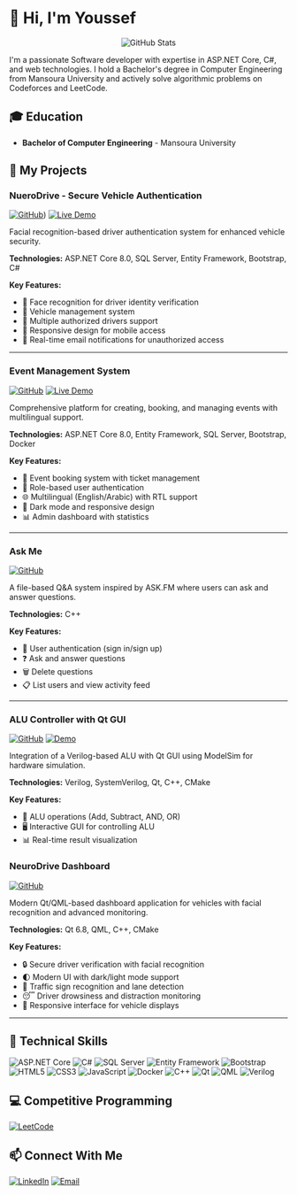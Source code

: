 # 👋 Hi, I'm Youssef

<div align="center">
  <img src="https://github-readme-stats.vercel.app/api?username=youssef47048&show_icons=true&theme=radical" alt="GitHub Stats" />
</div>

I'm a passionate Software developer with expertise in ASP.NET Core, C#, and web technologies. I hold a Bachelor's degree in Computer Engineering from Mansoura University and actively solve algorithmic problems on Codeforces and LeetCode.

## 🎓 Education
- **Bachelor of Computer Engineering** - Mansoura University

## 🚀 My Projects

### NueroDrive - Secure Vehicle Authentication
[![GitHub](https://img.shields.io/badge/GitHub-View_Repository-blue?style=for-the-badge&logo=github)](https://github.com/youssef47048/NEURODRIVE-WEB-APP/tree/main))
[![Live Demo](https://img.shields.io/badge/Live_Demo-Visit_Site-blue?style=for-the-badge&logo=microsoft-edge)](https://neurodrive.runasp.net/)

Facial recognition-based driver authentication system for enhanced vehicle security.

**Technologies:** ASP.NET Core 8.0, SQL Server, Entity Framework, Bootstrap, C#

**Key Features:**
- 🔐 Face recognition for driver identity verification
- 🚗 Vehicle management system
- 👥 Multiple authorized drivers support
- 📱 Responsive design for mobile access
- 📧 Real-time email notifications for unauthorized access

---


### Event Management System
[![GitHub](https://img.shields.io/badge/GitHub-View_Repository-blue?style=for-the-badge&logo=github)](https://github.com/youssef47048/ATC_01021547048)
[![Live Demo](https://img.shields.io/badge/Live_Demo-Visit_Site-blue?style=for-the-badge&logo=microsoft-edge)](https://eventu.runasp.net/)

Comprehensive platform for creating, booking, and managing events with multilingual support.

**Technologies:** ASP.NET Core 8.0, Entity Framework, SQL Server, Bootstrap, Docker

**Key Features:**
- 🎫 Event booking system with ticket management
- 👤 Role-based user authentication
- 🌐 Multilingual (English/Arabic) with RTL support
- 🌙 Dark mode and responsive design
- 📊 Admin dashboard with statistics

---

### Ask Me
[![GitHub](https://img.shields.io/badge/GitHub-View_Repository-blue?style=for-the-badge&logo=github)](https://github.com/youssef47048/Ask-Me-)

A file-based Q&A system inspired by ASK.FM where users can ask and answer questions.

**Technologies:** C++

**Key Features:**
- 👤 User authentication (sign in/sign up)
- ❓ Ask and answer questions
- 🗑️ Delete questions
- 📋 List users and view activity feed

---

### ALU Controller with Qt GUI
[![GitHub](https://img.shields.io/badge/GitHub-View_Repository-blue?style=for-the-badge&logo=github)](https://github.com/youssef47048/ALU-With-GUI-Application)
[![Demo](https://img.shields.io/badge/Demo-Watch_Video-red?style=for-the-badge&logo=youtube)](https://youssef47048.github.io/ALU-With-GUI-Application/)

Integration of a Verilog-based ALU with Qt GUI using ModelSim for hardware simulation.

**Technologies:** Verilog, SystemVerilog, Qt, C++, CMake

**Key Features:**
- 🧮 ALU operations (Add, Subtract, AND, OR)
- 🖥️ Interactive GUI for controlling ALU
- 📊 Real-time result visualization


### NeuroDrive Dashboard
[![GitHub](https://img.shields.io/badge/GitHub-View_Repository-blue?style=for-the-badge&logo=github)](https://github.com/neurodrrive/gui)


Modern Qt/QML-based dashboard application for vehicles with facial recognition and advanced monitoring.

**Technologies:** Qt 6.8, QML, C++, CMake

**Key Features:**
- 🔒 Secure driver verification with facial recognition
- 🌓 Modern UI with dark/light mode support
- 🚦 Traffic sign recognition and lane detection
- 😴 Driver drowsiness and distraction monitoring
- 📱 Responsive interface for vehicle displays

---

## 💼 Technical Skills

![ASP.NET Core](https://img.shields.io/badge/ASP.NET_Core-512BD4?style=for-the-badge&logo=dotnet&logoColor=white)
![C#](https://img.shields.io/badge/C%23-239120?style=for-the-badge&logo=c-sharp&logoColor=white)
![SQL Server](https://img.shields.io/badge/SQL_Server-CC2927?style=for-the-badge&logo=microsoft-sql-server&logoColor=white)
![Entity Framework](https://img.shields.io/badge/Entity_Framework-512BD4?style=for-the-badge&logo=dotnet&logoColor=white)
![Bootstrap](https://img.shields.io/badge/Bootstrap-7952B3?style=for-the-badge&logo=bootstrap&logoColor=white)
![HTML5](https://img.shields.io/badge/HTML5-E34F26?style=for-the-badge&logo=html5&logoColor=white)
![CSS3](https://img.shields.io/badge/CSS3-1572B6?style=for-the-badge&logo=css3&logoColor=white)
![JavaScript](https://img.shields.io/badge/JavaScript-F7DF1E?style=for-the-badge&logo=javascript&logoColor=black)
![Docker](https://img.shields.io/badge/Docker-2496ED?style=for-the-badge&logo=docker&logoColor=white)
![C++](https://img.shields.io/badge/C++-00599C?style=for-the-badge&logo=c%2B%2B&logoColor=white)
![Qt](https://img.shields.io/badge/Qt-41CD52?style=for-the-badge&logo=qt&logoColor=white)
![QML](https://img.shields.io/badge/QML-3C8A3F?style=for-the-badge&logo=qt&logoColor=white)
![Verilog](https://img.shields.io/badge/Verilog-8A2BE2?style=for-the-badge)

## 💻 Competitive Programming

 
[![LeetCode](https://img.shields.io/badge/LeetCode-Profile-FFA116?style=for-the-badge&logo=leetcode&logoColor=white)](https://leetcode.com/u/01021547048y/)

## 📫 Connect With Me

[![LinkedIn](https://img.shields.io/badge/LinkedIn-Connect-blue?style=for-the-badge&logo=linkedin)](https://www.linkedin.com/in/youssef-abdul-sattar-a793571b5/)
[![Email](https://img.shields.io/badge/Email-Contact_Me-red?style=for-the-badge&logo=gmail)](youssef.mohamed.47048@gmail.com)
